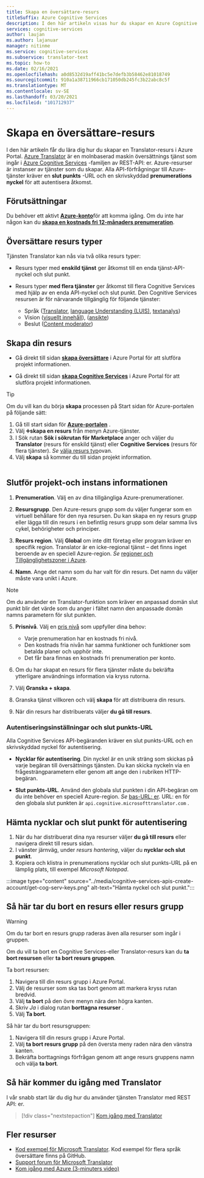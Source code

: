 ```yaml
---
title: Skapa en översättare-resurs
titleSuffix: Azure Cognitive Services
description: I den här artikeln visas hur du skapar en Azure Cognitive Services Translator-resurs och hämtar en prenumerations nyckel och en slut punkts-URL.
services: cognitive-services
author: laujan
ms.author: lajanuar
manager: nitinme
ms.service: cognitive-services
ms.subservice: translator-text
ms.topic: how-to
ms.date: 02/16/2021
ms.openlocfilehash: a0d8532d19aff41bc5e7defb3b58462e81018749
ms.sourcegitcommit: 910a1a38711966cb171050db245fc3b22abc8c5f
ms.translationtype: MT
ms.contentlocale: sv-SE
ms.lasthandoff: 03/20/2021
ms.locfileid: "101712937"
---
```

# <a name="create-a-translator-resource"></a>Skapa en översättare-resurs

I den här artikeln får du lära dig hur du skapar en Translator-resurs i Azure Portal. [Azure Translator](translator-info-overview.md) är en molnbaserad maskin översättnings tjänst som ingår i [Azure Cognitive Services](../what-are-cognitive-services.md) -familjen av REST-API: er. Azure-resurser är instanser av tjänster som du skapar. Alla API-förfrågningar till Azure-tjänster kräver en **slut punkts** -URL och en skrivskyddad **prenumerations nyckel** för att autentisera åtkomst.

## <a name="prerequisites"></a>Förutsättningar

Du behöver ett aktivt [**Azure-konto**](https://azure.microsoft.com/free/cognitive-services/)för att komma igång.  Om du inte har någon kan du [**skapa en kostnads fri 12-månaders prenumeration**](https://azure.microsoft.com/free/).

## <a name="translator-resource-types"></a>Översättare resurs typer

Tjänsten Translator kan nås via två olika resurs typer:

* Resurs typer med **enskild tjänst** ger åtkomst till en enda tjänst-API-nyckel och slut punkt.  

* Resurs typer **med flera tjänster** ger åtkomst till flera Cognitive Services med hjälp av en enda API-nyckel och slut punkt. Den Cognitive Services resursen är för närvarande tillgänglig för följande tjänster:
  * Språk ([Translator](../translator/translator-info-overview.md), [language Understanding (LUIS)](../luis/what-is-luis.md), [textanalys](../text-analytics/overview.md))  
  * Vision ([visuellt innehåll](../computer-vision/overview.md)), ([ansikte](../face/overview.md))  
  * Beslut ([Content moderator](../content-moderator/overview.md))  

## <a name="create-your-resource"></a>Skapa din resurs

* Gå direkt till sidan [**skapa översättare**](https://ms.portal.azure.com/#create/Microsoft.CognitiveServicesTextTranslation) i Azure Portal för att slutföra projekt informationen.

* Gå direkt till sidan [**skapa Cognitive Services**](https://ms.portal.azure.com/#create/Microsoft.CognitiveServicesAllInOne) i Azure Portal för att slutföra projekt informationen.

>[!TIP]
>Om du vill kan du börja **skapa** processen på Start sidan för Azure-portalen på följande sätt:
>
> 1. Gå till start sidan för [**Azure-portalen**](https://ms.portal.azure.com/#home) .
> 1. Välj ➕**skapa en resurs**  från menyn Azure-tjänster.
>1. I Sök rutan **Sök i sökrutan för Marketplace** anger och väljer du **Translator** (resurs för enskild tjänst) eller **Cognitive Services** (resurs för flera tjänster).  *Se* [välja resurs typ](#create-your-resource)ovan.
> 1. Välj **skapa** så kommer du till sidan projekt information.
><br/><br/>

## <a name="complete-your-project-and-instance-details"></a>Slutför projekt-och instans informationen

1. **Prenumeration**. Välj en av dina tillgängliga Azure-prenumerationer.

1. **Resursgrupp**. Den Azure-resurs grupp som du väljer fungerar som en virtuell behållare för den nya resursen. Du kan skapa en ny resurs grupp eller lägga till din resurs i en befintlig resurs grupp som delar samma livs cykel, behörigheter och principer.

1. **Resurs region**. Välj **Global** om inte ditt företag eller program kräver en specifik region. Translator är en icke-regional tjänst – det finns inget beroende av en speciell Azure-region. *Se* [regioner och Tillgänglighetszoner i Azure](../../availability-zones/az-overview.md).

1. **Namn**. Ange det namn som du har valt för din resurs. Det namn du väljer måste vara unikt i Azure.

> [!NOTE]
> Om du använder en Translator-funktion som kräver en anpassad domän slut punkt blir det värde som du anger i fältet namn den anpassade domän namns parametern för slut punkten.

5. **Prisnivå**. Välj en [pris nivå](https://azure.microsoft.com/pricing/details/cognitive-services/translator) som uppfyller dina behov:

   * Varje prenumeration har en kostnads fri nivå.
   * Den kostnads fria nivån har samma funktioner och funktioner som betalda planer och upphör inte.
   * Det får bara finnas en kostnads fri prenumeration per konto.</li></ul>

1. Om du har skapat en resurs för flera tjänster måste du bekräfta ytterligare användnings information via kryss rutorna.

1. Välj **Granska + skapa**.

1. Granska tjänst villkoren och välj **skapa** för att distribuera din resurs.

1. När din resurs har distribuerats väljer **du gå till resurs**.

### <a name="authentication-keys-and-endpoint-url"></a>Autentiseringsinställningar och slut punkts-URL

Alla Cognitive Services API-begäranden kräver en slut punkts-URL och en skrivskyddad nyckel för autentisering.

* **Nycklar för autentisering**. Din nyckel är en unik sträng som skickas på varje begäran till översättnings tjänsten. Du kan skicka nyckeln via en frågesträngparametern eller genom att ange den i rubriken HTTP-begäran.

* **Slut punkts-URL**. Använd den globala slut punkten i din API-begäran om du inte behöver en speciell Azure-region. *Se* [bas-URL: er](reference/v3-0-reference.md#base-urls). URL: en för den globala slut punkten är `api.cognitive.microsofttranslator.com` .

## <a name="get-your-authentication-keys-and-endpoint"></a>Hämta nycklar och slut punkt för autentisering

1. När du har distribuerat dina nya resurser väljer **du gå till resurs** eller navigera direkt till resurs sidan.
1. I vänster järnväg, under *resurs hantering*, väljer du **nycklar och slut punkt**.
1. Kopiera och klistra in prenumerations nycklar och slut punkts-URL på en lämplig plats, till exempel *Microsoft Notepad*.

:::image type="content" source="../media/cognitive-services-apis-create-account/get-cog-serv-keys.png" alt-text="Hämta nyckel och slut punkt.":::

## <a name="how-to-delete-a--resource-or-resource-group"></a>Så här tar du bort en resurs eller resurs grupp

> [!Warning]
> Om du tar bort en resurs grupp raderas även alla resurser som ingår i gruppen.

Om du vill ta bort en Cognitive Services-eller Translator-resurs kan du **ta bort resursen** eller **ta bort resurs gruppen**.

Ta bort resursen:

1. Navigera till din resurs grupp i Azure Portal.
1. Välj de resurser som ska tas bort genom att markera kryss rutan bredvid.
1. Välj **ta bort** på den övre menyn nära den högra kanten.
1. Skriv *Ja* i dialog rutan **borttagna resurser** .
1. Välj **Ta bort**.

Så här tar du bort resursgruppen:

1. Navigera till din resurs grupp i Azure Portal.
1. Välj **ta bort resurs grupp** på den översta meny raden nära den vänstra kanten.
1. Bekräfta borttagnings förfrågan genom att ange resurs gruppens namn och välja **ta bort**.

## <a name="how-to-get-started-with-translator"></a>Så här kommer du igång med Translator

I vår snabb start lär du dig hur du använder tjänsten Translator med REST API: er.

> [!div class="nextstepaction"]
> [Kom igång med Translator](quickstart-translator.md)

## <a name="more-resources"></a>Fler resurser

* [Kod exempel för Microsoft Translator](https://github.com/MicrosoftTranslator).  Kod exempel för flera språk översättare finns på GitHub.
* [Support forum för Microsoft Translator](https://www.aka.ms/TranslatorForum)
* [Kom igång med Azure (3-minuters video)](https://azure.microsoft.com/get-started/?b=16.24)